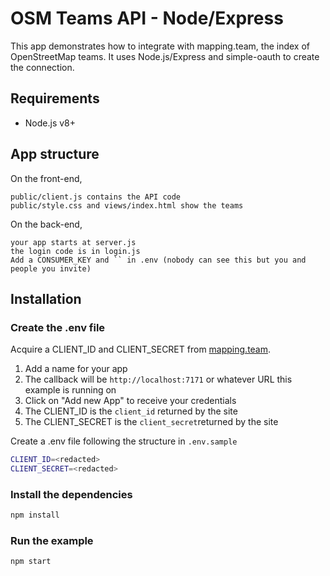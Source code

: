 # OSM Teams API - Node/Express

This app demonstrates how to integrate with mapping.team, the index of OpenStreetMap teams. It uses Node.js/Express and simple-oauth to create the connection. 

## Requirements
- Node.js v8+

## App structure

On the front-end,

    public/client.js contains the API code
    public/style.css and views/index.html show the teams

On the back-end,

    your app starts at server.js
    the login code is in login.js
    Add a CONSUMER_KEY and `` in .env (nobody can see this but you and people you invite)

## Installation

### Create the .env file
Acquire a CLIENT_ID and CLIENT_SECRET from [mapping.team](https://dev.mapping.team).

1. Add a name for your app
2. The callback will be `http://localhost:7171` or whatever URL this example is running on
3. Click on "Add new App" to receive your credentials
4. The CLIENT_ID is the `client_id` returned by the site
5. The CLIENT_SECRET is the `client_secret`returned by the site

Create a .env file following the structure in `.env.sample`

```sh
CLIENT_ID=<redacted>
CLIENT_SECRET=<redacted>
```

### Install the dependencies

```sh
npm install
```

### Run the example

```sh
npm start
```
